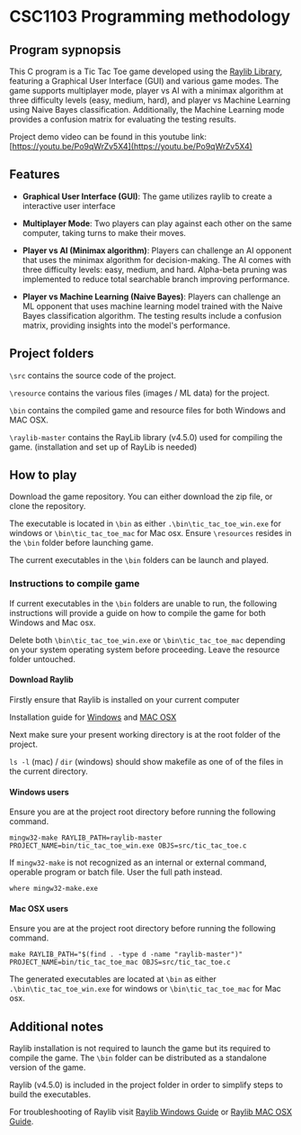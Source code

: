 # CSC1103 Programming methodology

## Program sypnopsis

This C program is a Tic Tac Toe game developed using the [Raylib Library](https://github.com/raysan5/raylib), featuring a Graphical User Interface (GUI) and various game modes. The game supports multiplayer mode, player vs AI with a minimax algorithm at three difficulty levels (easy, medium, hard), and player vs Machine Learning using Naive Bayes classification. Additionally, the Machine Learning mode provides a confusion matrix for evaluating the testing results.

Project demo video can be found in this youtube link:  [https://youtu.be/Po9qWrZv5X4](https://youtu.be/Po9qWrZv5X4)

## Features

* **Graphical User Interface (GUI)**: The game utilizes raylib to create a interactive user interface

* **Multiplayer Mode**: Two players can play against each other on the same computer, taking turns to make their moves.

* **Player vs AI (Minimax algorithm)**: Players can challenge an AI opponent that uses the minimax algorithm for decision-making. The AI comes with three difficulty levels: easy, medium, and hard. Alpha-beta pruning was implemented to reduce total searchable branch improving performance.

* **Player vs Machine Learning (Naive Bayes)**: Players can challenge an ML opponent that uses machine learning model trained with the Naive Bayes classification algorithm. The testing results include a confusion matrix, providing insights into the model's performance.

## Project folders

`\src` contains the source code of the project.

`\resource` contains the various files (images / ML data) for the project.

`\bin` contains the compiled game and resource files for both Windows and MAC OSX.

`\raylib-master` contains the RayLib library (v4.5.0) used for compiling the game. (installation and set up of RayLib is needed)

## How to play

Download the game repository. You can either download the zip file, or clone the repository.

The executable is located in `\bin` as either `.\bin\tic_tac_toe_win.exe` for windows or `\bin\tic_tac_toe_mac` for Mac osx. Ensure `\resources` resides in the `\bin` folder before launching game.

The current executables in the `\bin` folders can be launch and played.

### Instructions to compile game

If current executables in the `\bin` folders are unable to run, the following instructions will provide a guide on how to compile the game for both Windows and Mac osx.

Delete both `\bin\tic_tac_toe_win.exe` or `\bin\tic_tac_toe_mac` depending on your system operating system before proceeding. Leave the resource folder untouched.

#### Download Raylib

Firstly ensure that Raylib is installed on your current computer

Installation guide for [Windows](https://github.com/raysan5/raylib/wiki/Working-on-Windows) and [MAC OSX](https://github.com/raysan5/raylib/wiki/Working-on-macOS)

Next make sure your present working directory is at the root folder of the project.

`ls -l` (mac) / `dir` (windows) should show makefile as one of of the files in the current directory.

#### Windows users

Ensure you are at the project root directory before running the following command.

```text
mingw32-make RAYLIB_PATH=raylib-master PROJECT_NAME=bin/tic_tac_toe_win.exe OBJS=src/tic_tac_toe.c
```

If `mingw32-make` is not recognized as an internal or external command,
operable program or batch file. User the full path instead.

```text
where mingw32-make.exe
```

#### Mac OSX users

Ensure you are at the project root directory before running the following command.

```text
make RAYLIB_PATH="$(find . -type d -name "raylib-master")" PROJECT_NAME=bin/tic_tac_toe_mac OBJS=src/tic_tac_toe.c
```

The generated executables are located at `\bin` as either `.\bin\tic_tac_toe_win.exe` for windows or `\bin\tic_tac_toe_mac` for Mac osx.

## Additional notes

Raylib installation is not required to launch the game but its required to compile the game. The `\bin` folder can be distributed as a standalone version of the game.

Raylib (v4.5.0) is included in the project folder in order to simplify steps to build the executables.

For troubleshooting of Raylib visit [Raylib Windows Guide](https://github.com/raysan5/raylib/wiki/Working-on-Windows) or [Raylib MAC OSX Guide](https://github.com/raysan5/raylib/wiki/Working-on-macOS).
